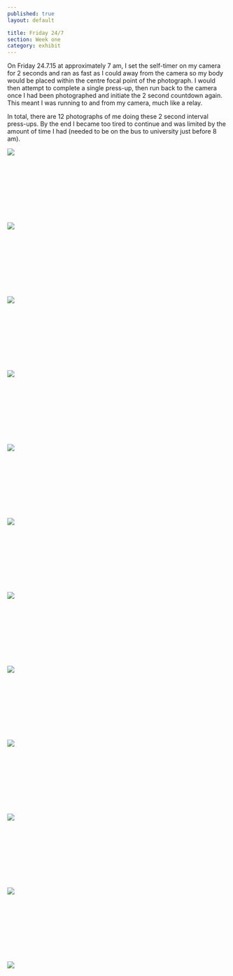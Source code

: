 ```yaml
---
published: true
layout: default

title: Friday 24/7
section: Week one
category: exhibit
---
```


On Friday 24.7.15 at approximately 7 am, I set the self-timer on my camera for 2 seconds and ran as fast as I could away from the camera so my body would be placed within the centre focal point of the photograph. I would then attempt to complete a single press-up, then run back to the camera once I had been photographed and initiate the 2 second countdown again. This meant I was running to and from my camera, much like a relay.

In total, there are 12 photographs of me doing these 2 second interval press-ups. By the end I became too tired to continue and was limited by the amount of time I had (needed to be on the bus to university just before 8 am).

<img src="https://farm1.staticflickr.com/550/19959454996_20b9921e79_z_d.jpg">
<br><br>
<br><br>
<br><br>
<br><br>
<br><br>
<img src="https://farm1.staticflickr.com/527/19797604958_4f45c6e82e_z_d.jpg">
<br><br>
<br><br>
<br><br>
<br><br>
<br><br>
<img src="https://farm1.staticflickr.com/341/19959388306_de63201372_z_d.jpg">
<br><br>
<br><br>
<br><br>
<br><br>
<br><br>
<img src="https://farm1.staticflickr.com/480/19798903159_5e16bc026c_z_d.jpg">
<br><br>
<br><br>
<br><br>
<br><br>
<br><br>
<img src="https://farm1.staticflickr.com/430/19797571920_ca00b7afbe_z_d.jpg">
<br><br>
<br><br>
<br><br>
<br><br>
<br><br>
<img src="https://farm1.staticflickr.com/458/19798045440_60d0e891bc_z_d.jpg">
<br><br>
<br><br>
<br><br>
<br><br>
<br><br>
<img src="https://farm1.staticflickr.com/341/19991207731_049a1a65b1_z_d.jpg">
<br><br>
<br><br>
<br><br>
<br><br>
<br><br>
<img src="https://farm1.staticflickr.com/539/19978208982_d141326493_z_d.jpg">
<br><br>
<br><br>
<br><br>
<br><br>
<br><br>
<img src="https://farm1.staticflickr.com/437/19797898348_cf1465ca29_z_d.jpg">
<br><br>
<br><br>
<br><br>
<br><br>
<br><br>
<img src="https://farm1.staticflickr.com/274/19991066691_713d6975da_z_d.jpg">
<br><br>
<br><br>
<br><br>
<br><br>
<br><br>
<img src="https://farm1.staticflickr.com/333/19363191354_91d383d4b7_z_d.jpg">
<br><br>
<br><br>
<br><br>
<br><br>
<br><br>
<img src="https://farm1.staticflickr.com/300/19799094199_956845507e_z_d.jpg">
<br><br>
<br><br>
<br><br>
<br><br>
<br><br>

